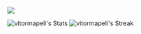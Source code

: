 
<p>
<img loading="lazy" src="http://img.shields.io/static/v1?label=STATUS&message=EM%20DESENVOLVIMENTO&color=GREEN&style=for-the-badge"/>
</p>

![vitormapeli's Stats](https://github-readme-stats.vercel.app/api?username=vitormapeli&theme=midnight-purple&show_icons=true&hide_border=true&count_private=true)
![vitormapeli's Streak](https://github-readme-streak-stats.herokuapp.com/?user=vitormapeli&theme=midnight-purple&hide_border=true)


